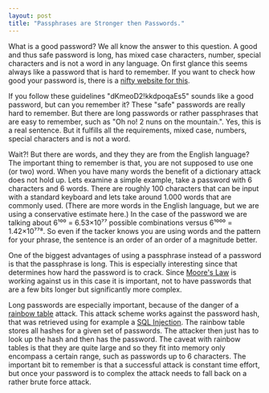 ```yaml
---
layout: post
title: "Passphrases are Stronger then Passwords."
---
```


What is a good password? We all know the answer to this question. A good and 
thus safe password is long, has mixed case characters, number, special 
characters and is not a word in any language. On first glance this seems always
like a password that is hard to remember. If you want to check how good
your password is, there is a [nifty website for this][pwd]. 

If you follow these guidelines "dKmeoD2!kkdpoqaEs5" sounds like a good password,
but can you remember it? These "safe" passwords are really hard to remember. But
there are long passwords or rather passphrases that are easy to remember, such as
"Oh no! 2 nuns on the mountain.". Yes, this is a real sentence. But it fulfills 
all the requirements, mixed case, numbers, special characters and is not a word.

<!--more-->

Wait?! But there are words, and they they are from the English language? The 
important thing to remember is that, you are not supposed to use one (or two) 
word. When you have many words the benefit of a dictionary attack does not hold 
up. Lets examine a simple example, take a password with 6 characters and 6 words. 
There are roughly 100 characters that can be input with a standard keyboard and
lets take around 1.000 words that are commonly used. (There are more words in 
the English language, but we are using a conservative estimate here.) In the 
case of the password we are talking about 6¹⁰⁰ = 6.53×10⁷⁷ possible combinations 
versus 6¹⁰⁰⁰ = 1.42×10⁷⁷⁸. So even if the tacker knows you are using words and
the pattern for your phrase, the sentence is an order of an order of a magnitude 
better. 

One of the biggest advantages of using a passphrase instead of a password is 
that the passphrase is long. This is especially interesting since that determines
how hard the password is to crack. Since [Moore's Law][ml] is working against 
us in this case it is important, not to have passwords that are a few bits longer
but significantly more complex. 

Long passwords are especially important, because of the danger of a [rainbow 
table][rt] attack. This attack scheme works against the password hash, that was
retrieved using for example a [SQL Injection][si]. The rainbow table stores all
hashes for a given set of passwords. The attacker then just has to look up the
hash and then has the password. The caveat with rainbow tables is that they
are quite large and so they fit into memory only encompass a certain range, such
as passwords up to 6 characters. The important bit to remember is that a 
successful attack is constant time effort, but once your password is to complex
the attack needs to fall back on a rather brute force attack.  

[pwd]: http://howsecureismypassword.net/
[ml]: http://en.wikipedia.org/wiki/Moore%27s_laww
[rt]: http://en.wikipedia.org/wiki/Rainbow_Table
[si]: http://en.wikipedia.org/wiki/SQL_Injection

